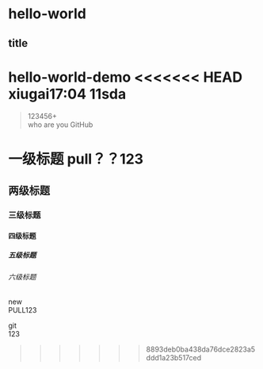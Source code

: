 # hello-world
## title
hello-world-demo
<<<<<<< HEAD
xiugai17:04
11sda
=======
>123456+  
who are you 
GitHub
# 一级标题  pull？？123
## 两级标题  
### 三级标题  
#### 四级标题  
##### 五级标题  
###### 六级标题  
####
new  
PULL123

git  
123
>>>>>>> 8893deb0ba438da76dce2823a5ddd1a23b517ced
